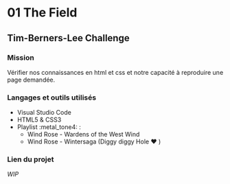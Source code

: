 # 01 The Field
## Tim-Berners-Lee Challenge

### Mission
Vérifier nos connaissances en html et css et notre capacité à reproduire une page demandée. 

### Langages et outils utilisés
* Visual Studio Code
* HTML5 & CSS3 
* Playlist :metal_tone4: : 
    * Wind Rose - Wardens of the West Wind
    * Wind Rose - Wintersaga (Diggy diggy Hole :heart: ) 

### Lien du projet
*WIP* 
